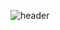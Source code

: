![header](https://capsule-render.vercel.app/api?type=wave&color=auto&height=300&section=header&text=Hello👋%20I'm%20MINSEO🤪&fontSize=50)

<!--
**imkmsh/imkmsh** is a ✨ _special_ ✨ repository because its `README.md` (this file) appears on your GitHub profile.

Here are some ideas to get you started:

- 🔭 I’m currently working on ...
- 🌱 I’m currently learning ...
- 👯 I’m looking to collaborate on ...
- 🤔 I’m looking for help with ...
- 💬 Ask me about ...
- 📫 How to reach me: ...
- 😄 Pronouns: ...
- ⚡ Fun fact: ...
-->
